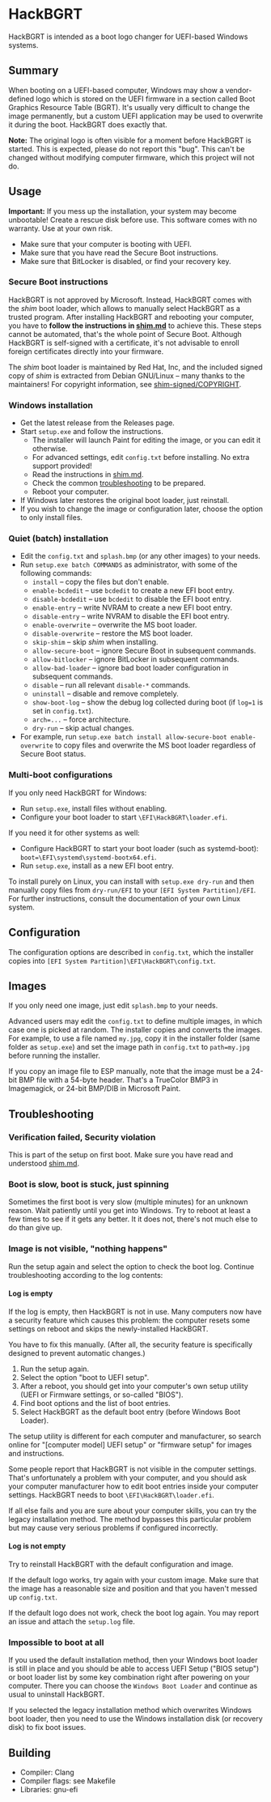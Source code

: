 # HackBGRT

HackBGRT is intended as a boot logo changer for UEFI-based Windows systems.

## Summary

When booting on a UEFI-based computer, Windows may show a vendor-defined logo which is stored on the UEFI firmware in a section called Boot Graphics Resource Table (BGRT). It's usually very difficult to change the image permanently, but a custom UEFI application may be used to overwrite it during the boot. HackBGRT does exactly that.

**Note:** The original logo is often visible for a moment before HackBGRT is started. This is expected, please do not report this "bug". This can't be changed without modifying computer firmware, which this project will not do.

## Usage

**Important:** If you mess up the installation, your system may become unbootable! Create a rescue disk before use. This software comes with no warranty. Use at your own risk.

* Make sure that your computer is booting with UEFI.
* Make sure that you have read the Secure Boot instructions.
* Make sure that BitLocker is disabled, or find your recovery key.

### Secure Boot instructions

HackBGRT is not approved by Microsoft. Instead, HackBGRT comes with the *shim* boot loader, which allows to manually select HackBGRT as a trusted program. After installing HackBGRT and rebooting your computer, you have to **follow the instructions in [shim.md](shim.md)** to achieve this. These steps cannot be automated, that's the whole point of Secure Boot. Although HackBGRT is self-signed with a certificate, it's not advisable to enroll foreign certificates directly into your firmware.

The *shim* boot loader is maintained by Red Hat, Inc, and the included signed copy of *shim* is extracted from Debian GNU/Linux – many thanks to the maintainers! For copyright information, see [shim-signed/COPYRIGHT](shim-signed/COPYRIGHT).

### Windows installation

* Get the latest release from the Releases page.
* Start `setup.exe` and follow the instructions.
	* The installer will launch Paint for editing the image, or you can edit it otherwise.
	* For advanced settings, edit `config.txt` before installing. No extra support provided!
	* Read the instructions in [shim.md](shim.md).
	* Check the common [troubleshooting](#troubleshooting) to be prepared.
	* Reboot your computer.
* If Windows later restores the original boot loader, just reinstall.
* If you wish to change the image or configuration later, choose the option to only install files.

### Quiet (batch) installation

* Edit the `config.txt` and `splash.bmp` (or any other images) to your needs.
* Run `setup.exe batch COMMANDS` as administrator, with some of the following commands:
	* `install` – copy the files but don't enable.
	* `enable-bcdedit` – use `bcdedit` to create a new EFI boot entry.
	* `disable-bcdedit` – use `bcdedit` to disable the EFI boot entry.
	* `enable-entry` – write NVRAM to create a new EFI boot entry.
	* `disable-entry` – write NVRAM to disable the EFI boot entry.
	* `enable-overwrite` – overwrite the MS boot loader.
	* `disable-overwrite` – restore the MS boot loader.
	* `skip-shim` – skip *shim* when installing.
	* `allow-secure-boot` – ignore Secure Boot in subsequent commands.
	* `allow-bitlocker` – ignore BitLocker in subsequent commands.
	* `allow-bad-loader` – ignore bad boot loader configuration in subsequent commands.
	* `disable` – run all relevant `disable-*` commands.
	* `uninstall` – disable and remove completely.
	* `show-boot-log` – show the debug log collected during boot (if `log=1` is set in `config.txt`).
	* `arch=...` – force architecture.
	* `dry-run` – skip actual changes.
* For example, run `setup.exe batch install allow-secure-boot enable-overwrite` to copy files and overwrite the MS boot loader regardless of Secure Boot status.

### Multi-boot configurations

If you only need HackBGRT for Windows:

* Run `setup.exe`, install files without enabling.
* Configure your boot loader to start `\EFI\HackBGRT\loader.efi`.

If you need it for other systems as well:

* Configure HackBGRT to start your boot loader (such as systemd-boot): `boot=\EFI\systemd\systemd-bootx64.efi`.
* Run `setup.exe`, install as a new EFI boot entry.

To install purely on Linux, you can install with `setup.exe dry-run` and then manually copy files from `dry-run/EFI` to your `[EFI System Partition]/EFI`. For further instructions, consult the documentation of your own Linux system.

## Configuration

The configuration options are described in `config.txt`, which the installer copies into `[EFI System Partition]\EFI\HackBGRT\config.txt`.

## Images

If you only need one image, just edit `splash.bmp` to your needs.

Advanced users may edit the `config.txt` to define multiple images, in which case one is picked at random. The installer copies and converts the images. For example, to use a file named `my.jpg`, copy it in the installer folder (same folder as `setup.exe`) and set the image path in `config.txt` to `path=my.jpg` before running the installer.

If you copy an image file to ESP manually, note that the image must be a 24-bit BMP file with a 54-byte header. That's a TrueColor BMP3 in Imagemagick, or 24-bit BMP/DIB in Microsoft Paint.

## Troubleshooting

### Verification failed, Security violation

This is part of the setup on first boot. Make sure you have read and understood [shim.md](shim.md).

### Boot is slow, boot is stuck, just spinning

Sometimes the first boot is very slow (multiple minutes) for an unknown reason. Wait patiently until you get into Windows. Try to reboot at least a few times to see if it gets any better. It it does not, there's not much else to do than give up.

### Image is not visible, "nothing happens"

Run the setup again and select the option to check the boot log. Continue troubleshooting according to the log contents:

#### Log is empty

If the log is empty, then HackBGRT is not in use. Many computers now have a security feature which causes this problem: the computer resets some settings on reboot and skips the newly-installed HackBGRT.

You have to fix this manually. (After all, the security feature is specifically designed to prevent automatic changes.)

1. Run the setup again.
2. Select the option "boot to UEFI setup".
3. After a reboot, you should get into your computer's own setup utility (UEFI or Firmware settings, or so-called "BIOS").
4. Find boot options and the list of boot entries.
5. Select HackBGRT as the default boot entry (before Windows Boot Loader).

The setup utility is different for each computer and manufacturer, so search online for "[computer model] UEFI setup" or "firmware setup" for images and instructions.

Some people report that HackBGRT is not visible in the computer settings. That's unfortunately a problem with your computer, and you should ask your computer manufacturer how to edit boot entries inside your computer settings. HackBGRT needs to boot `\EFI\HackBGRT\loader.efi`.

If all else fails and you are sure about your computer skills, you can try the legacy installation method. The method bypasses this particular problem but may cause very serious problems if configured incorrectly.

#### Log is not empty

Try to reinstall HackBGRT with the default configuration and image.

If the default logo works, try again with your custom image. Make sure that the image has a reasonable size and position and that you haven't messed up `config.txt`.

If the default logo does not work, check the boot log again.
You may report an issue and attach the `setup.log` file.

### Impossible to boot at all

If you used the default installation method, then your Windows boot loader is still in place and you should be able to access UEFI Setup ("BIOS setup") or boot loader list by some key combination right after powering on your computer. There you can choose the `Windows Boot Loader` and continue as usual to uninstall HackBGRT.

If you selected the legacy installation method which overwrites Windows boot loader, then you need to use the Windows installation disk (or recovery disk) to fix boot issues.

## Building

* Compiler: Clang
* Compiler flags: see Makefile
* Libraries: gnu-efi
